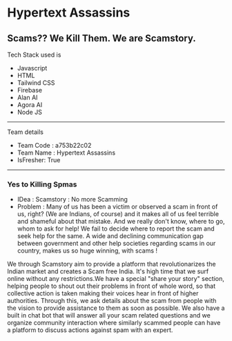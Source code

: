 # Hypertext Assassins 
## Scams?? We Kill Them. We are Scamstory.

Tech Stack used is 
- Javascript
- HTML
- Tailwind CSS
- Firebase
- Alan AI
- Agora AI
- Node JS

---
 Team details
- Team Code : a753b22c02
- Team Name : Hypertext Assassins
- IsFresher: True

---
### Yes to Killing Spmas

- IDea : Scamstory : No more Scamming
- Problem : Many of us has been a victim or observed a scam in front of us, right? (We are Indians, of course) and it makes all of us feel terrible and shameful about that mistake. And we really don't know, where to go, whom to ask for help! We fail to decide where to report the scam and seek help for the same. A wide and declining communication gap between government and other help societies regarding scams in our country, makes us so huge winning, with scams !

We through Scamstory aim to provide a platform that revolutionarizes the Indian market and creates a Scam free India. It's high time that we surf online without any restrictions.We have a special "share your story" section, helping people to shout out their problems in front of whole word, so that collective action is taken making their voices hear in front of higher authorities. Through this, we ask  details about the scam from people with the vision to provide assistance to them as soon as possible.
We also have a built in chat bot that will answer all your scam related questions and we organize community interaction where similarly  scammed people can have a platform to discuss actions against spam with an expert.

